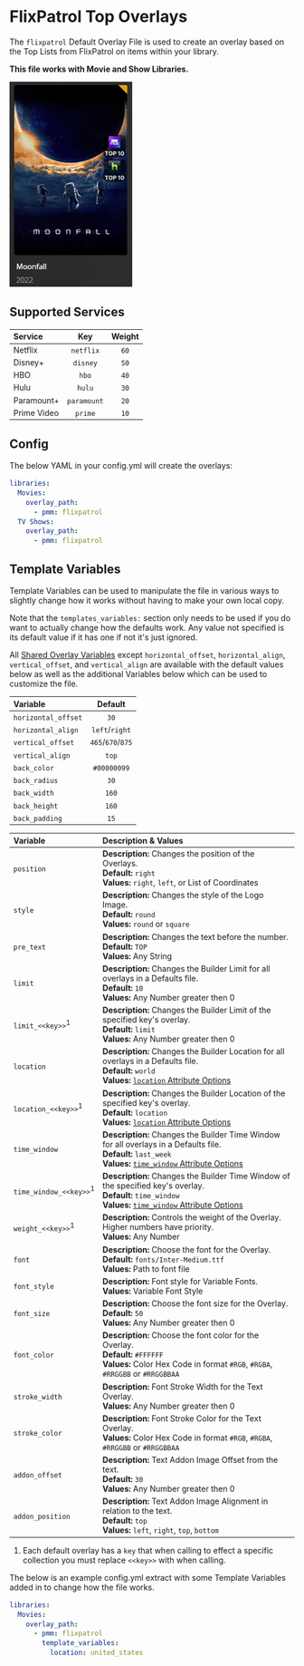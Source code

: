 # FlixPatrol Top Overlays

The `flixpatrol` Default Overlay File is used to create an overlay based on the Top Lists from FlixPatrol on items within your library.

**This file works with Movie and Show Libraries.**

![](images/flixpatrol.png)

## Supported Services

| Service     |     Key     | Weight |
|:------------|:-----------:|:------:|
| Netflix     |  `netflix`  |  `60`  |
| Disney+     |  `disney`   |  `50`  |
| HBO         |    `hbo`    |  `40`  |
| Hulu        |   `hulu`    |  `30`  |
| Paramount+  | `paramount` |  `20`  |
| Prime Video |   `prime`   |  `10`  |

## Config

The below YAML in your config.yml will create the overlays:

```yaml
libraries:
  Movies:
    overlay_path:
      - pmm: flixpatrol
  TV Shows:
    overlay_path:
      - pmm: flixpatrol
```

## Template Variables

Template Variables can be used to manipulate the file in various ways to slightly change how it works without having to make your own local copy.

Note that the `templates_variables:` section only needs to be used if you do want to actually change how the defaults work. Any value not specified is its default value if it has one if not it's just ignored.

All [Shared Overlay Variables](variables) except `horizontal_offset`, `horizontal_align`, `vertical_offset`, and `vertical_align` are available with the default values below as well as the additional Variables below which can be used to customize the file.
 
| Variable            |      Default      |
|:--------------------|:-----------------:|
| `horizontal_offset` |       `30`        |
| `horizontal_align`  |  `left`/`right`   |
| `vertical_offset`   | `465`/`670`/`875` |
| `vertical_align`    |       `top`       |
| `back_color`        |    `#00000099`    |
| `back_radius`       |       `30`        |
| `back_width`        |       `160`       |
| `back_height`       |       `160`       |
| `back_padding`      |       `15`        |

| Variable                          | Description & Values                                                                                                                                                                                                              |
|:----------------------------------|:----------------------------------------------------------------------------------------------------------------------------------------------------------------------------------------------------------------------------------|
| `position`                        | **Description:** Changes the position of the Overlays.<br>**Default:** `right`<br>**Values:** `right`, `left`, or List of Coordinates                                                                                             |
| `style`                           | **Description:** Changes the style of the Logo Image.<br>**Default:** `round`<br>**Values:** `round` or `square`                                                                                                                  |
| `pre_text`                        | **Description:** Changes the text before the number.<br>**Default:** `TOP`<br>**Values:** Any String                                                                                                                              |
| `limit`                           | **Description:** Changes the Builder Limit for all overlays in a Defaults file.<br>**Default:** `10`<br>**Values:** Any Number greater then 0                                                                                     |
| `limit_<<key>>`<sup>1</sup>       | **Description:** Changes the Builder Limit of the specified key's overlay.<br>**Default:** `limit`<br>**Values:** Any Number greater then 0                                                                                       |
| `location`                        | **Description:** Changes the Builder Location for all overlays in a Defaults file.<br>**Default:** `world`<br>**Values:** [`location` Attribute Options](../../metadata/builders/flixpatrol.md#top-platform-attributes)           |
| `location_<<key>>`<sup>1</sup>    | **Description:** Changes the Builder Location of the specified key's overlay.<br>**Default:** `location`<br>**Values:** [`location` Attribute Options](../../metadata/builders/flixpatrol.md#top-platform-attributes)             |
| `time_window`                     | **Description:** Changes the Builder Time Window for all overlays in a Defaults file.<br>**Default:** `last_week`<br>**Values:** [`time_window` Attribute Options](../../metadata/builders/flixpatrol.md#top-platform-attributes) |
| `time_window_<<key>>`<sup>1</sup> | **Description:** Changes the Builder Time Window of the specified key's overlay.<br>**Default:** `time_window`<br>**Values:** [`time_window` Attribute Options](../../metadata/builders/flixpatrol.md#top-platform-attributes)    |
| `weight_<<key>>`<sup>1</sup>      | **Description:** Controls the weight of the Overlay. Higher numbers have priority.<br>**Values:** Any Number                                                                                                                      |
| `font`                            | **Description:** Choose the font for the Overlay.<br>**Default:** `fonts/Inter-Medium.ttf`<br>**Values:** Path to font file                                                                                                       |
| `font_style`                      | **Description:** Font style for Variable Fonts.<br>**Values:** Variable Font Style                                                                                                                                                |
| `font_size`                       | **Description:** Choose the font size for the Overlay.<br>**Default:** `50`<br>**Values:** Any Number greater then 0                                                                                                              |
| `font_color`                      | **Description:** Choose the font color for the Overlay.<br>**Default:** `#FFFFFF`<br>**Values:** Color Hex Code in format `#RGB`, `#RGBA`, `#RRGGBB` or `#RRGGBBAA`                                                               |
| `stroke_width`                    | **Description:** Font Stroke Width for the Text Overlay.<br>**Values:** Any Number greater then 0                                                                                                                                 |
| `stroke_color`                    | **Description:** Font Stroke Color for the Text Overlay.<br>**Values:** Color Hex Code in format `#RGB`, `#RGBA`, `#RRGGBB` or `#RRGGBBAA`                                                                                        |
| `addon_offset`                    | **Description:** Text Addon Image Offset from the text.<br>**Default:** `30`<br>**Values:** Any Number greater then 0                                                                                                             |
| `addon_position`                  | **Description:** Text Addon Image Alignment in relation to the text.<br>**Default:** `top`<br>**Values:** `left`, `right`, `top`, `bottom`                                                                                        |

1. Each default overlay has a `key` that when calling to effect a specific collection you must replace `<<key>>` with when calling.

The below is an example config.yml extract with some Template Variables added in to change how the file works.

```yaml
libraries:
  Movies:
    overlay_path:
      - pmm: flixpatrol
        template_variables:
          location: united_states
```
